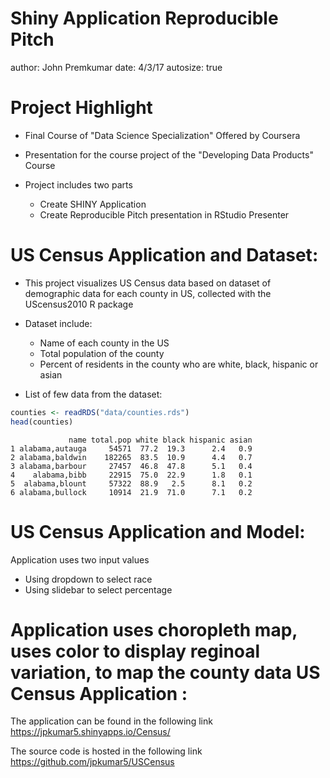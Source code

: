 
Shiny Application Reproducible Pitch
========================================================
author: John Premkumar
date: 4/3/17
autosize: true

Project Highlight
========================================================

- Final Course of "Data Science Specialization" Offered by Coursera
- Presentation for the course project of the "Developing Data Products" Course

- Project includes two parts 
  - Create SHINY Application
  - Create Reproducible Pitch presentation in RStudio Presenter


  
US Census Application and Dataset:
========================================================

- This project visualizes US Census data based on dataset of demographic data for each county in US, collected with the UScensus2010 R package

- Dataset include:
  - Name of each county in the US
  - Total population of the county
  - Percent of residents in the county who are white, black, hispanic or asian
  

- List of few data from the dataset:


```r
counties <- readRDS("data/counties.rds")
head(counties)
```

```
             name total.pop white black hispanic asian
1 alabama,autauga     54571  77.2  19.3      2.4   0.9
2 alabama,baldwin    182265  83.5  10.9      4.4   0.7
3 alabama,barbour     27457  46.8  47.8      5.1   0.4
4    alabama,bibb     22915  75.0  22.9      1.8   0.1
5  alabama,blount     57322  88.9   2.5      8.1   0.2
6 alabama,bullock     10914  21.9  71.0      7.1   0.2
```

US Census Application and Model:
========================================================
Application uses two input values
  - Using dropdown to select race
  - Using slidebar to select percentage
  
Application uses choropleth map, uses color to display reginoal variation, to map the county data 
US Census Application :
========================================================

The application can be found in the following link
    https://jpkumar5.shinyapps.io/Census/

The source code is hosted in the following link
    https://github.com/jpkumar5/USCensus


